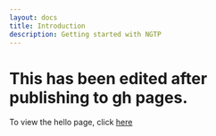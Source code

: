 ```yaml
---
layout: docs
title: Introduction
description: Getting started with NGTP
---
```

# This has been edited after publishing to gh pages.
To view the hello page, click [here](hello.md)